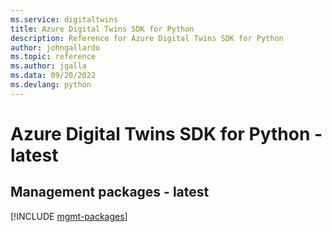 ```yaml
---
ms.service: digitaltwins
title: Azure Digital Twins SDK for Python
description: Reference for Azure Digital Twins SDK for Python
author: johngallardo
ms.topic: reference
ms.author: jgalla
ms.data: 09/20/2022
ms.devlang: python
---
```

# Azure Digital Twins SDK for Python - latest

## Management packages - latest
[!INCLUDE [mgmt-packages](digital-twins-mgmt-index.md)]